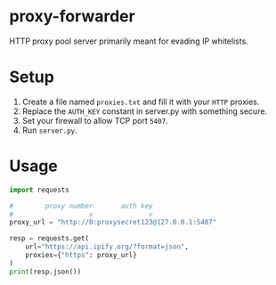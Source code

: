 # proxy-forwarder
 
HTTP proxy pool server primarily meant for evading IP whitelists.

# Setup
1. Create a file named `proxies.txt` and fill it with your `HTTP` proxies.
2. Replace the `AUTH_KEY` constant in server.py with something secure.
3. Set your firewall to allow TCP port `5407`.
4. Run `server.py`.

# Usage
```python
import requests

#        proxy number       auth key
#                   v              v
proxy_url = "http://0:proxysecret123@127.0.0.1:5407"

resp = requests.get(
    url="https://api.ipify.org/?format=json",
    proxies={"https": proxy_url}
)
print(resp.json())
```
